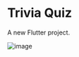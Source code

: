 # Trivia Quiz

A new Flutter project.

![image](https://github.com/ahmetkaramann/mobile-app-project/assets/123123422/26ae0efc-1142-498e-b8b6-1e11b703957e)


